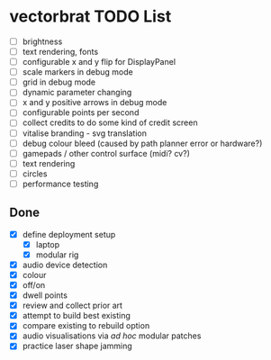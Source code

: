 # vectorbrat TODO List

* [ ] brightness
* [ ] text rendering, fonts
* [ ] configurable x and y flip for DisplayPanel
* [ ] scale markers in debug mode
* [ ] grid in debug mode
* [ ] dynamic parameter changing
* [ ] x and y positive arrows in debug mode
* [ ] configurable points per second
* [ ] collect credits to do some kind of credit screen
* [ ] vitalise branding - svg translation
* [ ] debug colour bleed (caused by path planner error or hardware?)
* [ ] gamepads / other control surface (midi? cv?)
* [ ] text rendering
* [ ] circles
* [ ] performance testing

## Done

* [x] define deployment setup
  * [x] laptop
  * [x] modular rig
* [x] audio device detection
* [x] colour
* [x] off/on
* [x] dwell points
* [x] review and collect prior art
* [x] attempt to build best existing
* [x] compare existing to rebuild option
* [x] audio visualisations via *ad hoc* modular patches
* [x] practice laser shape jamming